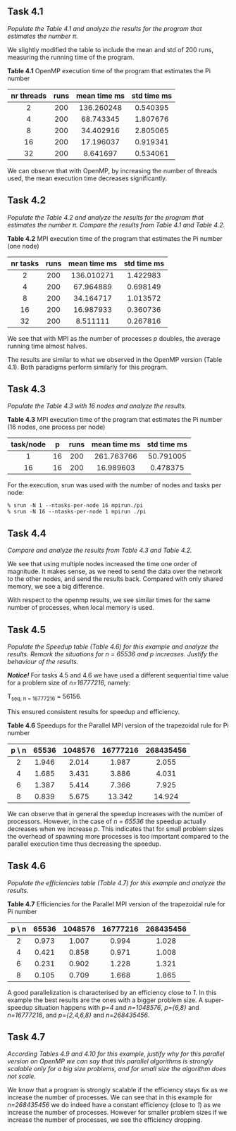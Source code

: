 ## Task 4.1
*Populate the Table 4.1 and analyze the results for the program that
estimates the number π.*

We slightly modified the table to include the mean and std of 200 runs,
measuring the running time of the program.

**Table 4.1** OpenMP execution time of the program that estimates the Pi number

|nr threads|runs    |mean time ms    |std time ms|
|:--------:|:------:|:--------------:|:---------:|
|2         |200     |136.260248      |0.540395   |
|4         |200     |68.743345       |1.807676   |
|8         |200     |34.402916       |2.805065   |
|16        |200     |17.196037       |0.919341   |
|32        |200     |8.641697        |0.534061   |

We can observe that with OpenMP, by increasing the number of threads used, the mean
execution time decreases significantly. 

## Task 4.2
*Populate the Table 4.2 and analyze the results for the program that estimates
the number π. Compare the results from Table 4.1 and Table 4.2.*

**Table 4.2** MPI execution time of the program that estimates the Pi number (one node)

|nr tasks|runs    |mean time ms    |std time ms|
|:------:|:------:|:--------------:|:---------:|
|2       |200     |136.010271      |1.422983   |
|4       |200     |67.964889       |0.698149   |
|8       |200     |34.164717       |1.013572   |
|16      |200     |16.987933       |0.360736   |
|32      |200     |8.511111        |0.267816   |

We see that with MPI as the number of processes *p* doubles, the average running time
almost halves.

The results are similar to what we observed in the OpenMP version
(Table 4.1). Both paradigms perform similarly for this program.

## Task 4.3
*Populate the Table 4.3 with 16 nodes and analyze the results.*

**Table 4.3** MPI execution time of the program that estimates the Pi number 
(16 nodes, one process per node)

|task/node|p       |runs    |mean time ms    |std time ms|
|:-------:|:------:|:------:|:--------------:|:---------:|
|1        |16      |200     |261.763766      |50.791005  |
|16       |16      |200     |16.989603       |0.478375   |

For the execution, srun was used with the number of nodes and tasks per node:

	% srun -N 1 --ntasks-per-node 16 mpirun./pi
	% srun -N 16 --ntasks-per-node 1 mpirun ./pi

## Task 4.4
*Compare and analyze the results from Table 4.3 and Table 4.2.*

We see that using multiple nodes increased the time one order of magnitude. It
makes sense, as we need to send the data over the network to the other nodes,
and send the results back. Compared with only shared memory, we see a big
difference.

With respect to the openmp results, we see similar times for the same number of
processes, when local memory is used.

## Task 4.5
*Populate the Speedup table (Table 4.6) for this example and analyze the results.
Remark the situations for n = 65536 and p increases. Justify the behaviour of
the results.*

***Notice!*** For tasks 4.5 and 4.6 we have used a different sequential time value for a problem size of 
*n=16777216*, namely:

T<sub>seq, n = 16777216</sub> = 56156.

This ensured consistent results for speedup and efficiency.

**Table 4.6** Speedups for the Parallel MPI version of the trapezoidal rule for Pi number

|p \ n        |65536         |1048576       |16777216      |268435456     |
|:-----------:|:------------:|:------------:|:------------:|:------------:|
|2            |1.946         |2.014         |1.987         |2.055         |
|4            |1.685         |3.431         |3.886         |4.031         |
|6            |1.387         |5.414         |7.366         |7.925         |
|8            |0.839         |5.675         |13.342        |14.924        |

We can observe that in general the speedup increases with the number of processors.
However, in the case of *n = 65536* the speedup actually decreases when we increase *p*.
This indicates that for small problem sizes the overhead of spawning more processes is too
important compared to the parallel execution time thus decreasing the speedup.

## Task 4.6
*Populate the efficiencies table (Table 4.7) for this example and analyze
the results.*

**Table 4.7** Efficiencies for the Parallel MPI version of the trapezoidal rule for Pi number

|p \ n        |65536         |1048576       |16777216      |268435456     |
|:-----------:|:------------:|:------------:|:------------:|:------------:|
|2            |0.973         |1.007         |0.994         |1.028         |
|4            |0.421         |0.858         |0.971         |1.008         |
|6            |0.231         |0.902         |1.228         |1.321         |
|8            |0.105         |0.709         |1.668         |1.865         |

A good parallelization is characterised by an efficiency close to *1*.
In this example the best results are the ones with a bigger problem size.
A super-speedup situation happens with *p=4* and *n=1048576*, *p={6,8}* and *n=16777216*,
and *p={2,4,6,8}* and *n=268435456*.

## Task 4.7
*According Tables 4.9 and 4.10 for this example, justify why for this
parallel version on OpenMP we can say that this parallel algorithms is strongly
scalable only for a big size problems, and for small size the algorithm does not scale.*

We know that a program is strongly scalable if the efficiency stays fix as we increase the 
number of processes. We can see that in this example for *n=268435456* we do indeed have a constant
efficiency (close to *1*) as we increase the number of processes.
However for smaller problem sizes if we increase the number of processes,
we see the efficiency dropping.


